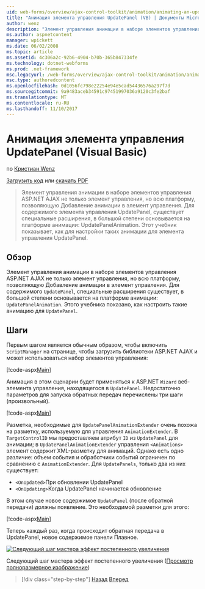 ```yaml
---
uid: web-forms/overview/ajax-control-toolkit/animation/animating-an-updatepanel-control-vb
title: "Анимация элемента управления UpdatePanel (VB) | Документы Microsoft"
author: wenz
description: "Элемент управления анимации в наборе элементов управления ASP.NET AJAX не только элемент управления, но всю платформу, позволяющую Добавление анимации в элемент управления. Для содержимого..."
ms.author: aspnetcontent
manager: wpickett
ms.date: 06/02/2008
ms.topic: article
ms.assetid: 4c306a2c-92b6-4904-b70b-365b847334fe
ms.technology: dotnet-webforms
ms.prod: .net-framework
msc.legacyurl: /web-forms/overview/ajax-control-toolkit/animation/animating-an-updatepanel-control-vb
msc.type: authoredcontent
ms.openlocfilehash: 0d1056fc798e22254e94e5cad54436576a297f7d
ms.sourcegitcommit: 9a9483aceb34591c97451997036a9120c3fe2baf
ms.translationtype: MT
ms.contentlocale: ru-RU
ms.lasthandoff: 11/10/2017
---
```

<a name="animating-an-updatepanel-control-vb"></a>Анимация элемента управления UpdatePanel (Visual Basic)
====================
по [Кристиан Wenz](https://github.com/wenz)

[Загрузить код](http://download.microsoft.com/download/9/3/f/93f8daea-bebd-4821-833b-95205389c7d0/UpdatePanelAnimation1.vb.zip) или [скачать PDF](http://download.microsoft.com/download/b/6/a/b6ae89ee-df69-4c87-9bfb-ad1eb2b23373/updatepanelanimation1VB.pdf)

> Элемент управления анимации в наборе элементов управления ASP.NET AJAX не только элемент управления, но всю платформу, позволяющую Добавление анимации в элемент управления. Для содержимого элемента управления UpdatePanel, существует специальные расширения, в большой степени основывается на платформе анимации: UpdatePanelAnimation. Этот учебник показывает, как для настройки таких анимации для элемента управления UpdatePanel.


## <a name="overview"></a>Обзор

Элемент управления анимации в наборе элементов управления ASP.NET AJAX не только элемент управления, но всю платформу, позволяющую Добавление анимации в элемент управления. Для содержимого `UpdatePanel`, специальные расширения существует, в большой степени основывается на платформе анимации: `UpdatePanelAnimation`. Этого учебника показано, как настроить такие анимацию для `UpdatePanel`.

## <a name="steps"></a>Шаги

Первым шагом является обычным образом, чтобы включить `ScriptManager` на странице, чтобы загрузить библиотеки ASP.NET AJAX и может использоваться набор элементов управления:

[!code-aspx[Main](animating-an-updatepanel-control-vb/samples/sample1.aspx)]

Анимация в этом сценарии будет применяться к ASP.NET `Wizard` веб-элемента управления, находящегося в `UpdatePanel`. Недостаточно параметров для запуска обратных передач перечислены три шаги (произвольный).

[!code-aspx[Main](animating-an-updatepanel-control-vb/samples/sample2.aspx)]

Разметка, необходимые для `UpdatePanelAnimationExtender` очень похожа на разметку, используемую для управления `AnimationExtender`. В `TargetControlID` мы предоставляем атрибут `ID` из `UpdatePanel` для анимации; в `UpdatePanelAnimationExtender` управления `<Animations>` элемент содержит XML-разметку для анимаций. Однако есть одно различие: объем события и обработчики событий ограничен по сравнению с `AnimationExtender`. Для `UpdatePanels`, только два из них существует:

- `<OnUpdated>`При обновлении UpdatePanel
- `<OnUpdating>`Когда UpdatePanel начинается обновление

В этом случае новое содержимое `UpdatePanel` (после обратной передачи) должны появление. Это необходимой разметки для этого:

[!code-aspx[Main](animating-an-updatepanel-control-vb/samples/sample3.aspx)]

Теперь каждый раз, когда происходит обратная передача в UpdatePanel, новое содержимое панели Плавное.


[![Следующий шаг мастера эффект постепенного увеличения](animating-an-updatepanel-control-vb/_static/image2.png)](animating-an-updatepanel-control-vb/_static/image1.png)

Следующий шаг мастера эффект постепенного увеличения ([Просмотр полноразмерное изображение](animating-an-updatepanel-control-vb/_static/image3.png))

>[!div class="step-by-step"]
[Назад](changing-an-animation-using-client-side-code-vb.md)
[Вперед](dynamically-controlling-updatepanel-animations-vb.md)
